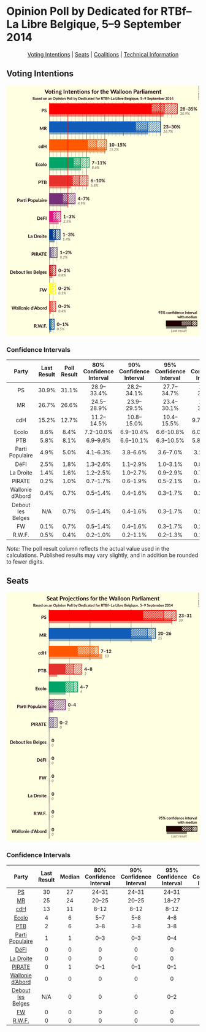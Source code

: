 # Opinion Poll by Dedicated for RTBf–La Libre Belgique, 5–9 September 2014

<p align="center"><a href="#voting-intentions">Voting Intentions</a> | <a href="#seats">Seats</a> | <a href="#coalitions">Coalitions</a> | <a href="#technical-information">Technical Information</a></p>

## Voting Intentions

![Graph with voting intentions not yet produced](2014-09-09-Dedicated.png "Voting Intentions")

### Confidence Intervals

| Party | Last Result | Poll Result | 80% Confidence Interval | 90% Confidence Interval | 95% Confidence Interval | 99% Confidence Interval |
|:-----:|:-----------:|:-----------:|:-----------------------:|:-----------------------:|:-----------------------:|:-----------------------:|
| PS | 30.9% | 31.1% | 28.9–33.4% |28.2–34.1% |27.7–34.7% |26.6–35.8% |
| MR | 26.7% | 26.6% | 24.5–28.9% |23.9–29.5% |23.4–30.1% |22.5–31.2% |
| cdH | 15.2% | 12.7% | 11.2–14.5% |10.8–15.0% |10.4–15.5% |9.7–16.3% |
| Ecolo | 8.6% | 8.4% | 7.2–10.0% |6.9–10.4% |6.6–10.8% |6.0–11.6% |
| PTB | 5.8% | 8.1% | 6.9–9.6% |6.6–10.1% |6.3–10.5% |5.8–11.2% |
| Parti Populaire | 4.9% | 5.0% | 4.1–6.3% |3.8–6.6% |3.6–7.0% |3.2–7.6% |
| DéFI | 2.5% | 1.8% | 1.3–2.6% |1.1–2.9% |1.0–3.1% |0.8–3.5% |
| La Droite | 1.4% | 1.6% | 1.2–2.5% |1.0–2.7% |0.9–2.9% |0.7–3.3% |
| PIRATE | 0.2% | 1.0% | 0.7–1.7% |0.6–1.9% |0.5–2.1% |0.4–2.5% |
| Wallonie d’Abord | 0.4% | 0.7% | 0.5–1.4% |0.4–1.6% |0.3–1.7% |0.2–2.1% |
| Debout les Belges | N/A | 0.7% | 0.5–1.4% |0.4–1.6% |0.3–1.7% |0.2–2.1% |
| FW | 0.1% | 0.7% | 0.5–1.4% |0.4–1.6% |0.3–1.7% |0.2–2.1% |
| R.W.F. | 0.5% | 0.4% | 0.2–1.0% |0.2–1.1% |0.2–1.3% |0.1–1.6% |

*Note:* The poll result column reflects the actual value used in the calculations. Published results may vary slightly, and in addition be rounded to fewer digits.

## Seats

![Graph with seats not yet produced](2014-09-09-Dedicated-seats.png "Seats")

### Confidence Intervals

| Party | Last Result | Median | 80% Confidence Interval | 90% Confidence Interval | 95% Confidence Interval | 99% Confidence Interval |
|:-----:|:-----------:|:------:|:-----------------------:|:-----------------------:|:-----------------------:|:-----------------------:|
| <a href="#ps">PS</a> | 30 | 27 | 24–31 |24–31 |24–31 |23–31 |
| <a href="#mr">MR</a> | 25 | 24 | 20–25 |20–25 |18–27 |18–28 |
| <a href="#cdh">cdH</a> | 13 | 11 | 8–12 |8–12 |8–12 |7–12 |
| <a href="#ecolo">Ecolo</a> | 4 | 6 | 5–7 |5–8 |4–8 |4–8 |
| <a href="#ptb">PTB</a> | 2 | 6 | 3–8 |3–8 |3–8 |3–8 |
| <a href="#parti-populaire">Parti Populaire</a> | 1 | 1 | 0–3 |0–3 |0–4 |0–5 |
| <a href="#défi">DéFI</a> | 0 | 0 | 0 |0 |0 |0 |
| <a href="#la-droite">La Droite</a> | 0 | 0 | 0 |0 |0 |0 |
| <a href="#pirate">PIRATE</a> | 0 | 1 | 0–1 |0–1 |0–1 |0–1 |
| <a href="#wallonie-d’abord">Wallonie d’Abord</a> | 0 | 0 | 0 |0 |0 |0 |
| <a href="#debout-les-belges">Debout les Belges</a> | N/A | 0 | 0 |0 |0–2 |0–2 |
| <a href="#fw">FW</a> | 0 | 0 | 0 |0 |0 |0 |
| <a href="#r.w.f.">R.W.F.</a> | 0 | 0 | 0 |0 |0 |0 |

